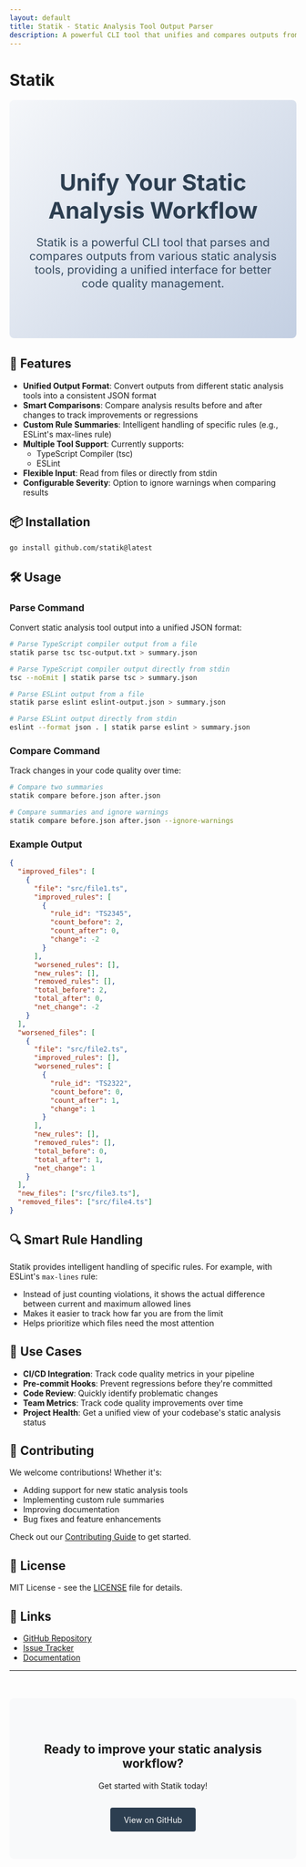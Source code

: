 ```yaml
---
layout: default
title: Statik - Static Analysis Tool Output Parser
description: A powerful CLI tool that unifies and compares outputs from various static analysis tools
---
```


# Statik

<div class="hero">
  <h1>Unify Your Static Analysis Workflow</h1>
  <p class="lead">Statik is a powerful CLI tool that parses and compares outputs from various static analysis tools, providing a unified interface for better code quality management.</p>
</div>

## 🚀 Features

- **Unified Output Format**: Convert outputs from different static analysis tools into a consistent JSON format
- **Smart Comparisons**: Compare analysis results before and after changes to track improvements or regressions
- **Custom Rule Summaries**: Intelligent handling of specific rules (e.g., ESLint's max-lines rule)
- **Multiple Tool Support**: Currently supports:
  - TypeScript Compiler (tsc)
  - ESLint
- **Flexible Input**: Read from files or directly from stdin
- **Configurable Severity**: Option to ignore warnings when comparing results

## 📦 Installation

```bash
go install github.com/statik@latest
```

## 🛠️ Usage

### Parse Command

Convert static analysis tool output into a unified JSON format:

```bash
# Parse TypeScript compiler output from a file
statik parse tsc tsc-output.txt > summary.json

# Parse TypeScript compiler output directly from stdin
tsc --noEmit | statik parse tsc > summary.json

# Parse ESLint output from a file
statik parse eslint eslint-output.json > summary.json

# Parse ESLint output directly from stdin
eslint --format json . | statik parse eslint > summary.json
```

### Compare Command

Track changes in your code quality over time:

```bash
# Compare two summaries
statik compare before.json after.json

# Compare summaries and ignore warnings
statik compare before.json after.json --ignore-warnings
```

### Example Output

```json
{
  "improved_files": [
    {
      "file": "src/file1.ts",
      "improved_rules": [
        {
          "rule_id": "TS2345",
          "count_before": 2,
          "count_after": 0,
          "change": -2
        }
      ],
      "worsened_rules": [],
      "new_rules": [],
      "removed_rules": [],
      "total_before": 2,
      "total_after": 0,
      "net_change": -2
    }
  ],
  "worsened_files": [
    {
      "file": "src/file2.ts",
      "improved_rules": [],
      "worsened_rules": [
        {
          "rule_id": "TS2322",
          "count_before": 0,
          "count_after": 1,
          "change": 1
        }
      ],
      "new_rules": [],
      "removed_rules": [],
      "total_before": 0,
      "total_after": 1,
      "net_change": 1
    }
  ],
  "new_files": ["src/file3.ts"],
  "removed_files": ["src/file4.ts"]
}
```

## 🔍 Smart Rule Handling

Statik provides intelligent handling of specific rules. For example, with ESLint's `max-lines` rule:

- Instead of just counting violations, it shows the actual difference between current and maximum allowed lines
- Makes it easier to track how far you are from the limit
- Helps prioritize which files need the most attention

## 🎯 Use Cases

- **CI/CD Integration**: Track code quality metrics in your pipeline
- **Pre-commit Hooks**: Prevent regressions before they're committed
- **Code Review**: Quickly identify problematic changes
- **Team Metrics**: Track code quality improvements over time
- **Project Health**: Get a unified view of your codebase's static analysis status

## 🤝 Contributing

We welcome contributions! Whether it's:

- Adding support for new static analysis tools
- Implementing custom rule summaries
- Improving documentation
- Bug fixes and feature enhancements

Check out our [Contributing Guide](CONTRIBUTING.md) to get started.

## 📄 License

MIT License - see the [LICENSE](LICENSE) file for details.

## 🔗 Links

- [GitHub Repository](https://github.com/statik)
- [Issue Tracker](https://github.com/statik/issues)
- [Documentation](https://github.com/statik/docs)

---

<div class="cta">
  <h2>Ready to improve your static analysis workflow?</h2>
  <p>Get started with Statik today!</p>
  <a href="https://github.com/statik" class="button">View on GitHub</a>
</div>

<style>
.hero {
  text-align: center;
  padding: 4rem 2rem;
  background: linear-gradient(135deg, #f5f7fa 0%, #c3cfe2 100%);
  border-radius: 8px;
  margin-bottom: 2rem;
}

.hero h1 {
  font-size: 2.5rem;
  margin-bottom: 1rem;
  color: #2c3e50;
}

.lead {
  font-size: 1.25rem;
  color: #34495e;
}

.cta {
  text-align: center;
  padding: 3rem 2rem;
  background: #f8f9fa;
  border-radius: 8px;
  margin-top: 3rem;
}

.button {
  display: inline-block;
  padding: 0.8rem 1.5rem;
  background: #2c3e50;
  color: white;
  text-decoration: none;
  border-radius: 4px;
  margin-top: 1rem;
  transition: background 0.3s ease;
}

.button:hover {
  background: #34495e;
}
</style>
